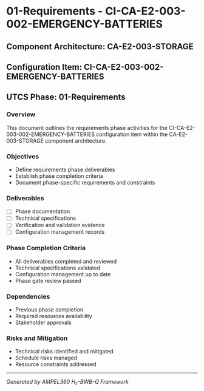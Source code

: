 # 01-Requirements - CI-CA-E2-003-002-EMERGENCY-BATTERIES

## Component Architecture: CA-E2-003-STORAGE
## Configuration Item: CI-CA-E2-003-002-EMERGENCY-BATTERIES
## UTCS Phase: 01-Requirements

### Overview
This document outlines the requirements phase activities for the CI-CA-E2-003-002-EMERGENCY-BATTERIES configuration item within the CA-E2-003-STORAGE component architecture.

### Objectives
- Define requirements phase deliverables
- Establish phase completion criteria
- Document phase-specific requirements and constraints

### Deliverables
- [ ] Phase documentation
- [ ] Technical specifications
- [ ] Verification and validation evidence
- [ ] Configuration management records

### Phase Completion Criteria
- All deliverables completed and reviewed
- Technical specifications validated
- Configuration management up to date
- Phase gate review passed

### Dependencies
- Previous phase completion
- Required resources availability
- Stakeholder approvals

### Risks and Mitigation
- Technical risks identified and mitigated
- Schedule risks managed
- Resource constraints addressed

---
*Generated by AMPEL360 H₂-BWB-Q Framework*

